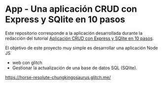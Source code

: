 # App - Una aplicación CRUD con Express y SQlite en 10 pasos

Este repositorio corresponde a la aplicación desarrollada durante la redacción del tutorial
[Aplicación CRUD con Express y SQlite en 10 pasos](https://blog.pagesd.info/2019/09/11/crud-avec-express-sqlite-10-etapes/).

El objetivo de este proyecto muy simple es desarrollar una aplicación Node JS

* web con glitch
* Gestionar la actualización de una base de datos SQL (SQlite).

https://horse-resolute-chungkingosaurus.glitch.me/

